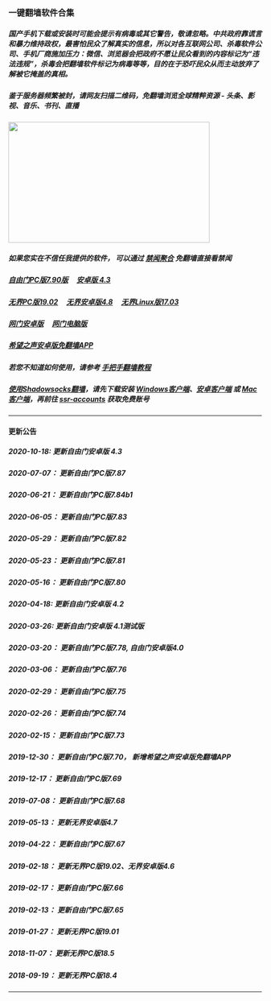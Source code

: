 ### 一键翻墙软件合集

##### 国产手机下载或安装时可能会提示有病毒或其它警告，敬请忽略。中共政府靠谎言和暴力维持政权，最害怕民众了解真实的信息，所以对各互联网公司、杀毒软件公司、手机厂商施加压力：微信、浏览器会把政府不愿让民众看到的内容标记为“违法违规”，杀毒会把翻墙软件标记为病毒等等，目的在于恐吓民众从而主动放弃了解被它掩盖的真相。


##### 鉴于服务器频繁被封，请网友扫描二维码，免翻墙浏览全球精粹资源 - 头条、影视、音乐、书刊、直播
<img src="http://gfw-breaker.win/videos/ogate.jpg" width="400px" height="240px"/>

##### 如果您实在不信任我提供的软件， 可以通过 [禁闻聚合](https://github.com/gfw-breaker/banned-news1/blob/master/README.md) 免翻墙直接看禁闻


##### <a href="https://github.com/gfw-breaker/nogfw/blob/master/binary/fg790p.zip?raw=true" targe="_blank">自由门PC版7.90版</a> &nbsp;  &nbsp; <a href="https://github.com/gfw-breaker/nogfw/blob/master/binary/fgma43.apk?raw=true" targe="_blank">安卓版 4.3</a>

##### <a href="https://github.com/gfw-breaker/nogfw/blob/master/binary/u1902.zip?raw=true" targe="_blank">无界PC版19.02</a> &nbsp;  &nbsp; <a href="https://github.com/gfw-breaker/nogfw/blob/master/binary/um4.8.apk?raw=true" targe="_blank">无界安卓版4.8</a> &nbsp;  &nbsp; <a href="https://github.com/gfw-breaker/nogfw/blob/master/binary/ul?raw=true" targe="_blank">无界Linux版17.03</a>

##### <a href="https://cdn.jsdelivr.net/gh/opipe/up/oGatea041.apk" target="_blank">网门安卓版</a> &nbsp;  &nbsp; <a href="https://cdn.jsdelivr.net/gh/opipe/up/oGate.zip" target="_blank">网门电脑版</a> 

##### <a href="https://github.com/gfw-breaker/nogfw/blob/master/binary/oHopea.apk?raw=true" targe="_blank">希望之声安卓版免翻墙APP</a>

##### 若您不知道如何使用，请参考 [手把手翻墙教程](https://github.com/gfw-breaker/guides/wiki)

##### [使用Shadowsocks翻墙](https://github.com/gfw-breaker/guides/wiki)，请先下载安装 [Windows客户端](https://github.com/gfw-breaker/nogfw/blob/master/binary/Shadowsocks-4.1.6.zip?raw=true)、[安卓客户端](https://github.com/gfw-breaker/nogfw/blob/master/binary/shadowsocks--universal-4.7.4.apk?raw=true) 或 [Mac客户端](https://github.com/gfw-breaker/nogfw/blob/master/binary/ShadowsocksX-NG.app.1.8.2.zip?raw=true)，再前往 [ssr-accounts](https://github.com/gfw-breaker/ssr-accounts) 获取免费账号

-----
#### 更新公告

##### 2020-10-18:  更新自由门安卓版 4.3
##### 2020-07-07： 更新自由门PC版7.87
##### 2020-06-21： 更新自由门PC版7.84b1
##### 2020-06-05： 更新自由门PC版7.83
##### 2020-05-29： 更新自由门PC版7.82
##### 2020-05-23： 更新自由门PC版7.81
##### 2020-05-16： 更新自由门PC版7.80
##### 2020-04-18:  更新自由门安卓版 4.2
##### 2020-03-26:  更新自由门安卓版 4.1测试版
##### 2020-03-20： 更新自由门PC版7.78, 自由门安卓版4.0
##### 2020-03-06： 更新自由门PC版7.76
##### 2020-02-29： 更新自由门PC版7.75
##### 2020-02-26： 更新自由门PC版7.74
##### 2020-02-15： 更新自由门PC版7.73
##### 2019-12-30： 更新自由门PC版7.70， 新增希望之声安卓版免翻墙APP
##### 2019-12-17： 更新自由门PC版7.69
##### 2019-07-08： 更新自由门PC版7.68
##### 2019-05-13： 更新无界安卓版4.7
##### 2019-04-22： 更新自由门PC版7.67
##### 2019-02-18： 更新无界PC版19.02、无界安卓版4.6
##### 2019-02-17： 更新自由门PC版7.66
##### 2019-02-13： 更新自由门PC版7.65
##### 2019-01-27： 更新无界PC版19.01
##### 2018-11-07： 更新无界PC版18.5
##### 2018-09-19： 更新无界PC版18.4

----

<img src='http://gfw-breaker.win/nogfw.md' width='0px' height='0px'/>

